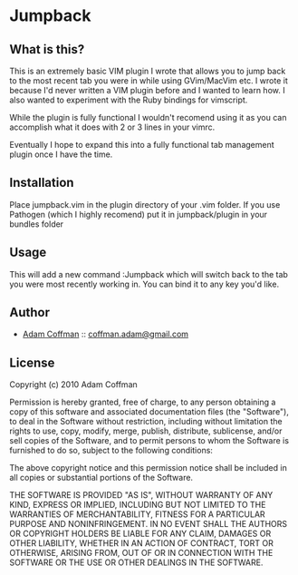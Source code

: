 # Jumpback

What is this?
---------------

This is an extremely basic VIM plugin I wrote that allows you to jump back to the most recent tab you were in while using GVim/MacVim etc.
I wrote it because I'd never written a VIM plugin before and I wanted to learn how. I also wanted to experiment with the Ruby bindings for vimscript.

While the plugin is fully functional I wouldn't recomend using it as you can accomplish what it does with 2 or 3 lines in your vimrc.

Eventually I hope to expand this into a fully functional tab management plugin once I have the time.


Installation
------------

Place jumpback.vim in the plugin directory of your .vim folder. If you use Pathogen (which I highly recomend) put it in jumpback/plugin in your bundles folder


Usage
------------

This will add a new command :Jumpback which will switch back to the tab you were most recently working in. 
You can bind it to any key you'd like.

Author
-------

* [Adam Coffman](http://thecoffman.com) :: coffman.adam@gmail.com


License
-------

Copyright (c) 2010 Adam Coffman

Permission is hereby granted, free of charge, to any person obtaining a copy
of this software and associated documentation files (the "Software"), to deal
in the Software without restriction, including without limitation the rights
to use, copy, modify, merge, publish, distribute, sublicense, and/or sell
copies of the Software, and to permit persons to whom the Software is
furnished to do so, subject to the following conditions:

The above copyright notice and this permission notice shall be included in
all copies or substantial portions of the Software.

THE SOFTWARE IS PROVIDED "AS IS", WITHOUT WARRANTY OF ANY KIND, EXPRESS OR
IMPLIED, INCLUDING BUT NOT LIMITED TO THE WARRANTIES OF MERCHANTABILITY,
FITNESS FOR A PARTICULAR PURPOSE AND NONINFRINGEMENT. IN NO EVENT SHALL THE
AUTHORS OR COPYRIGHT HOLDERS BE LIABLE FOR ANY CLAIM, DAMAGES OR OTHER
LIABILITY, WHETHER IN AN ACTION OF CONTRACT, TORT OR OTHERWISE, ARISING FROM,
OUT OF OR IN CONNECTION WITH THE SOFTWARE OR THE USE OR OTHER DEALINGS IN
THE SOFTWARE.

